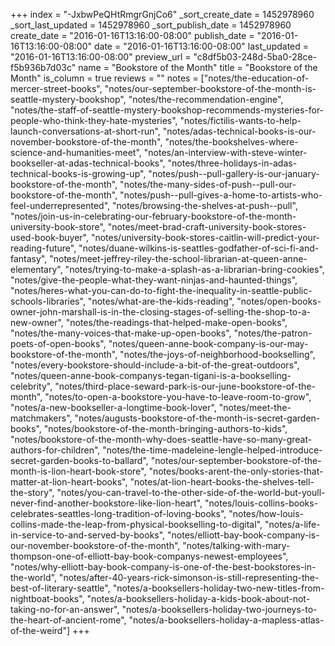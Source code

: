 +++
index = "-JxbwPeQHtRmgrGnjCo6"
_sort_create_date = 1452978960
_sort_last_updated = 1452978960
_sort_publish_date = 1452978960
create_date = "2016-01-16T13:16:00-08:00"
publish_date = "2016-01-16T13:16:00-08:00"
date = "2016-01-16T13:16:00-08:00"
last_updated = "2016-01-16T13:16:00-08:00"
preview_url = "c8df5b03-248d-5ba0-28ce-f5b936b7d03c"
name = "Bookstore of the Month"
title = "Bookstore of the Month"
is_column = true
reviews = ""
notes = ["notes/the-education-of-mercer-street-books", "notes/our-september-bookstore-of-the-month-is-seattle-mystery-bookshop", "notes/the-recommendation-engine", "notes/the-staff-of-seattle-mystery-bookshop-recommends-mysteries-for-people-who-think-they-hate-mysteries", "notes/fictilis-wants-to-help-launch-conversations-at-short-run", "notes/adas-technical-books-is-our-november-bookstore-of-the-month", "notes/the-bookshelves-where-science-and-humanities-meet", "notes/an-interview-with-steve-winter-bookseller-at-adas-technical-books", "notes/three-holidays-in-adas-technical-books-is-growing-up", "notes/push--pull-gallery-is-our-january-bookstore-of-the-month", "notes/the-many-sides-of-push--pull-our-bookstore-of-the-month", "notes/push--pull-gives-a-home-to-artists-who-feel-underrepresented", "notes/browsing-the-shelves-at-push--pull", "notes/join-us-in-celebrating-our-february-bookstore-of-the-month-university-book-store", "notes/meet-brad-craft-university-book-stores-used-book-buyer", "notes/university-book-stores-caitlin-will-predict-your-reading-future", "notes/duane-wilkins-is-seattles-godfather-of-sci-fi-and-fantasy", "notes/meet-jeffrey-riley-the-school-librarian-at-queen-anne-elementary", "notes/trying-to-make-a-splash-as-a-librarian-bring-cookies", "notes/give-the-people-what-they-want-ninjas-and-haunted-things", "notes/heres-what-you-can-do-to-fight-the-inequality-in-seattle-public-schools-libraries", "notes/what-are-the-kids-reading", "notes/open-books-owner-john-marshall-is-in-the-closing-stages-of-selling-the-shop-to-a-new-owner", "notes/the-readings-that-helped-make-open-books", "notes/the-many-voices-that-make-up-open-books", "notes/the-patron-poets-of-open-books", "notes/queen-anne-book-company-is-our-may-bookstore-of-the-month", "notes/the-joys-of-neighborhood-bookselling", "notes/every-bookstore-should-include-a-bit-of-the-great-outdoors", "notes/queen-anne-book-companys-tegan-tigani-is-a-bookselling-celebrity", "notes/third-place-seward-park-is-our-june-bookstore-of-the-month", "notes/to-open-a-bookstore-you-have-to-leave-room-to-grow", "notes/a-new-bookseller-a-longtime-book-lover", "notes/meet-the-matchmakers", "notes/augusts-bookstore-of-the-month-is-secret-garden-books", "notes/bookstore-of-the-month-bringing-authors-to-kids", "notes/bookstore-of-the-month-why-does-seattle-have-so-many-great-authors-for-children", "notes/the-time-madeleine-lengle-helped-introduce-secret-garden-books-to-ballard", "notes/our-september-bookstore-of-the-month-is-lion-heart-book-store", "notes/books-arent-the-only-stories-that-matter-at-lion-heart-books", "notes/at-lion-heart-books-the-shelves-tell-the-story", "notes/you-can-travel-to-the-other-side-of-the-world-but-youll-never-find-another-bookstore-like-lion-heart", "notes/louis-collins-books-celebrates-seattles-long-tradition-of-loving-books", "notes/how-louis-collins-made-the-leap-from-physical-bookselling-to-digital", "notes/a-life-in-service-to-and-served-by-books", "notes/elliott-bay-book-company-is-our-november-bookstore-of-the-month", "notes/talking-with-mary-thompson-one-of-elliott-bay-book-companys-newest-employees", "notes/why-elliott-bay-book-company-is-one-of-the-best-bookstores-in-the-world", "notes/after-40-years-rick-simonson-is-still-representing-the-best-of-literary-seattle", "notes/a-booksellers-holiday-two-new-titles-from-nightboat-books", "notes/a-booksellers-holiday-a-kids-book-about-not-taking-no-for-an-answer", "notes/a-booksellers-holiday-two-journeys-to-the-heart-of-ancient-rome", "notes/a-booksellers-holiday-a-mapless-atlas-of-the-weird"]
+++

